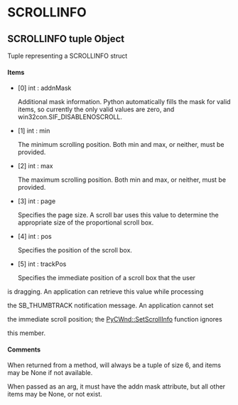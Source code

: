 # SCROLLINFO


## SCROLLINFO tuple Object

Tuple representing a SCROLLINFO struct

#### Items

  - \[0\] int : addnMask

    Additional mask information\.  Python automatically fills the mask for valid items, so currently the only valid values are zero, and win32con\.SIF\_DISABLENOSCROLL\.

  - \[1\] int : min

    The minimum scrolling position\.  Both min and max, or neither, must be provided\.

  - \[2\] int : max

    The maximum scrolling position\.  Both min and max, or neither, must be provided\.

  - \[3\] int : page

    Specifies the page size\. A scroll bar uses this value to determine the appropriate size of the proportional scroll box\.

  - \[4\] int : pos

    Specifies the position of the scroll box\.

  - \[5\] int : trackPos

    Specifies the immediate position of a scroll box that the user 

is dragging\. An application can retrieve this value while processing 

the SB\_THUMBTRACK notification message\. An application cannot set 

the immediate scroll position; the [PyCWnd::SetScrollInfo](PyCWnd.md#pycwndsetscrollinfo) function ignores 

this member\.

#### Comments

When returned from a method, will always be a tuple of size 6, and items may be None if not available\.

When passed as an arg, it must have the addn mask attribute, but all other items may be None, or not exist\.